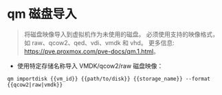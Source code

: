 # qm 磁盘导入

> 将磁盘映像导入到虚拟机作为未使用的磁盘。
> 必须使用支持的映像格式，如 raw、qcow2、qed、vdi、vmdk 和 vhd。
> 更多信息: <https://pve.proxmox.com/pve-docs/qm.1.html>。

- 使用特定存储名称导入 VMDK/qcow2/raw 磁盘映像：

`qm importdisk {{vm_id}} {{path/to/disk}} {{storage_name}} --format {{qcow2|raw|vmdk}}`